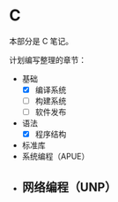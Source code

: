 # C

本部分是 C 笔记。

计划编写整理的章节：

- 基础
    - [x] 编译系统
    - [ ] 构建系统
    - [ ] 软件发布
- 语法
    - [x] 程序结构
- 标准库
- 系统编程（APUE）
- 网络编程（UNP）
    - 

